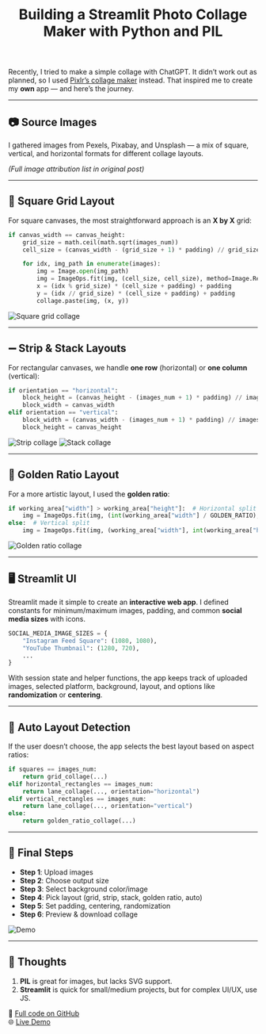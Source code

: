 ﻿---
title: "Building a Streamlit Photo Collage Maker with Python and PIL"
description: "A step-by-step guide to creating a versatile photo collage app with multiple layout options using Streamlit and Pillow."
slug: "streamlit-photo-collage-maker"
created: 2025-08-08
updated: 2025-08-08
tags: ["Python", "Pillow", "Streamlit", "image processing", "photo collage"]
coverImage: "https://raw.githubusercontent.com/al3xsus/photo-collage/refs/heads/main/images/photo-collage-cover.webp"
canonical: ""
project: ""
linkedinURL: ""
devtoURL: ""
mediumURL: ""
---

Recently, I tried to make a simple collage with ChatGPT. It didn’t work out as planned, so I used [Pixlr’s collage maker](https://pixlr.com/photo-collage/) instead. That inspired me to create my **own** app — and here’s the journey.

---

## 📷 Source Images

I gathered images from Pexels, Pixabay, and Unsplash — a mix of square, vertical, and horizontal formats for different collage layouts.

_(Full image attribution list in original post)_

---

## 🔲 Square Grid Layout

For square canvases, the most straightforward approach is an **X by X** grid:

```python
if canvas_width == canvas_height:
    grid_size = math.ceil(math.sqrt(images_num))
    cell_size = (canvas_width - (grid_size + 1) * padding) // grid_size

    for idx, img_path in enumerate(images):
        img = Image.open(img_path)
        img = ImageOps.fit(img, (cell_size, cell_size), method=Image.Resampling.LANCZOS)
        x = (idx % grid_size) * (cell_size + padding) + padding
        y = (idx // grid_size) * (cell_size + padding) + padding
        collage.paste(img, (x, y))
```

![Square grid collage](https://dev-to-uploads.s3.amazonaws.com/uploads/articles/nstkz2dm81fe21oudrws.png)

---

## ➖ Strip & Stack Layouts

For rectangular canvases, we handle **one row** (horizontal) or **one column** (vertical):

```python
if orientation == "horizontal":
    block_height = (canvas_height - (images_num + 1) * padding) // images_num
    block_width = canvas_width
elif orientation == "vertical":
    block_width = (canvas_width - (images_num + 1) * padding) // images_num
    block_height = canvas_height
```

![Strip collage](https://dev-to-uploads.s3.amazonaws.com/uploads/articles/6s375kbttk8cc3txohhq.png)
![Stack collage](https://dev-to-uploads.s3.amazonaws.com/uploads/articles/zebltgymfq741xaikgh4.png)

---

## 📐 Golden Ratio Layout

For a more artistic layout, I used the **golden ratio**:

```python
if working_area["width"] > working_area["height"]:  # Horizontal split
    img = ImageOps.fit(img, (int(working_area["width"] / GOLDEN_RATIO), working_area["height"]), method=Image.Resampling.LANCZOS)
else:  # Vertical split
    img = ImageOps.fit(img, (working_area["width"], int(working_area["height"] / GOLDEN_RATIO)), method=Image.Resampling.LANCZOS)
```

![Golden ratio collage](https://dev-to-uploads.s3.amazonaws.com/uploads/articles/fmx9prq91p00gcwulyck.png)

---

## 🖥️ Streamlit UI

Streamlit made it simple to create an **interactive web app**. I defined constants for minimum/maximum images, padding, and common **social media sizes** with icons.

```python
SOCIAL_MEDIA_IMAGE_SIZES = {
    "Instagram Feed Square": (1080, 1080),
    "YouTube Thumbnail": (1280, 720),
    ...
}
```

With session state and helper functions, the app keeps track of uploaded images, selected platform, background, layout, and options like **randomization** or **centering**.

---

## 🤖 Auto Layout Detection

If the user doesn’t choose, the app selects the best layout based on aspect ratios:

```python
if squares == images_num:
    return grid_collage(...)
elif horizontal_rectangles == images_num:
    return lane_collage(..., orientation="horizontal")
elif vertical_rectangles == images_num:
    return lane_collage(..., orientation="vertical")
else:
    return golden_ratio_collage(...)
```

---

## 🏁 Final Steps

- **Step 1**: Upload images
- **Step 2**: Choose output size
- **Step 3**: Select background color/image
- **Step 4**: Pick layout (grid, strip, stack, golden ratio, auto)
- **Step 5**: Set padding, centering, randomization
- **Step 6**: Preview & download collage

![Demo](https://dev-to-uploads.s3.amazonaws.com/uploads/articles/jbotkkh1yui9phxdf3hf.gif)

---

## 💭 Thoughts

1. **PIL** is great for images, but lacks SVG support.
2. **Streamlit** is quick for small/medium projects, but for complex UI/UX, use JS.

📂 [Full code on GitHub](https://github.com/al3xsus/photo-collage)  
🌐 [Live Demo](https://al3xsus-photo-collage-main-nq4ktm.streamlit.app/)
